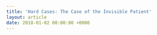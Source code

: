 ```yaml
---
title: 'Hard Cases: The Case of the Invisible Patient'
layout: article
date: 2018-01-02 00:00:00 +0000
---
```

